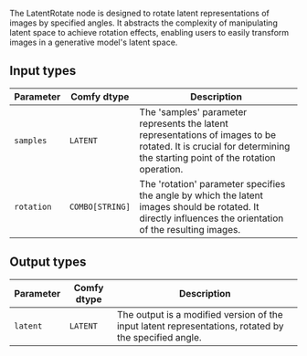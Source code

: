
The LatentRotate node is designed to rotate latent representations of images by specified angles. It abstracts the complexity of manipulating latent space to achieve rotation effects, enabling users to easily transform images in a generative model's latent space.
## Input types

| Parameter | Comfy dtype | Description |
|-----------|-------------|-------------|
| `samples` | `LATENT`    | The 'samples' parameter represents the latent representations of images to be rotated. It is crucial for determining the starting point of the rotation operation. |
| `rotation` | `COMBO[STRING]` | The 'rotation' parameter specifies the angle by which the latent images should be rotated. It directly influences the orientation of the resulting images. |

## Output types

| Parameter | Comfy dtype | Description |
|-----------|-------------|-------------|
| `latent`  | `LATENT`    | The output is a modified version of the input latent representations, rotated by the specified angle. |